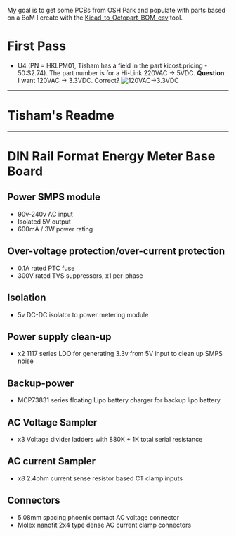 My goal is to get some PCBs from OSH Park and populate with parts based on a BoM I create with the [Kicad_to_Octopart_BOM_csv](https://github.com/BitKnitting/Kicad_to_Octopart_BOM_csv) tool.

# First Pass  
* U4 (PN = HKLPM01, Tisham has a field in the part kicost:pricing - 50:$2.74). The part number is for a Hi-Link 220VAC -> 5VDC.
__Question__: I want 120VAC -> 3.3VDC.  Correct? 
![120VAC->3.3VDC](https://github.com/BitKnitting/Tisham_PCB_Power_ATM90e26/blob/master/images/ac-dc-converter.png) 

************************************************************
# Tisham's Readme
************************************************************
# DIN Rail Format Energy Meter Base Board
## Power SMPS module
- 90v-240v AC input
- Isolated 5V output
- 600mA / 3W power rating

## Over-voltage protection/over-current protection
- 0.1A rated PTC fuse
- 300V rated TVS suppressors, x1 per-phase

## Isolation
- 5v DC-DC isolator to power metering module

## Power supply clean-up
- x2 1117 series LDO for generating 3.3v from 5V input to clean up SMPS noise

## Backup-power
- MCP73831 series floating Lipo battery charger for backup lipo battery

## AC Voltage Sampler
- x3 Voltage divider ladders with 880K + 1K total serial resistance

## AC current Sampler
- x8 2.4ohm current sense resistor based CT clamp inputs

## Connectors
- 5.08mm spacing phoenix contact AC voltage connector
- Molex nanofit 2x4 type dense AC current clamp connectors